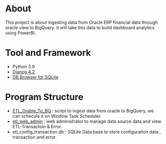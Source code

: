 # About
This project is about ingesting data from Oracle ERP financial data through oracle view to BigQuery. it will take this data to build 
dashboard analytics using PowerBI.

# Tool and Framework
* Python 3.9
* [Djanog 4.2](https://docs.djangoproject.com/en/4.2/releases/4.2/) 
* [DB Browser for SQLite](https://sqlitebrowser.org/) 

# Program Structure
* [ETL_Orable_To_BQ](https://github.com/technqvi/MIS-FinData/tree/main/ETL_Orable_To_BQ) : script to ingest data from oracle to BigQuery, we can schecule it on Window Task Scheduler.
* [etl_web_admin](https://github.com/technqvi/MIS-FinData/tree/main/ETL_Orable_To_BQ/etl_web_admin) : web administrator to manage data source data and view ETL-Transactoin & Error.
* etl_config_transaction.db : SQLite Data base to store configuration data , transaction and error.